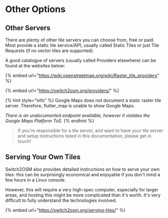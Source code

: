 # Other Options

## Other Servers

There are plenty of other tile servers you can choose from, free or paid. Most provide a static tile service/API, usually called Static Tiles or just Tile Requests (if no vector tiles are supported).

A good catalogue of servers (usually called Providers elsewhere) can be found at the websites below:

{% embed url="https://wiki.openstreetmap.org/wiki/Raster_tile_providers" %}

{% embed url="https://switch2osm.org/providers/" %}

{% hint style="info" %}
Google Maps does not document a static raster tile server. Therefore, flutter\_map is unable to show Google Maps.

_There is an undocumented endpoint available, however it violates the Google Maps Platform ToS._
{% endhint %}

> If you're responsible for a tile server, and want to have your tile server and setup instructions listed in this documentation, please get in touch!

## Serving Your Own Tiles

Switch2OSM also provides detailed instructions on how to serve your own tiles: this can be surprisingly economical and enjoyable if you don't mind a few hours in a Linux console.

However, this will require a very high-spec computer, especially for larger areas, and hosting this might be more complicated than it's worth. It's very difficult to fully understand the technologies involved.

{% embed url="https://switch2osm.org/serving-tiles/" %}
